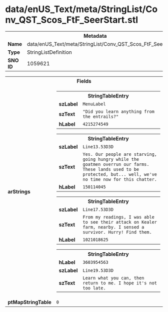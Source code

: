 <h1>data/enUS_Text/meta/StringList/Conv_QST_Scos_FtF_SeerStart.stl</h1><table><tr><th colspan="100%">Metadata</th></tr><tr><td><b>Name</b></td><td>data/enUS_Text/meta/StringList/Conv_QST_Scos_FtF_SeerStart.stl</td></tr><tr><td><b>Type</b></td><td>StringListDefinition</td></tr><tr><td><b>SNO ID</b></td><td>1059621</td></tr></table>

<table><tr><th colspan="100%">Fields</th></tr><tr><td><b>arStrings</b></td><td><table><tr><th colspan="100%">StringTableEntry</th></tr><tr><td><b>szLabel</b></td><td><code>MenuLabel</code></td></tr><tr><td><b>szText</b></td><td><code>"Did you learn anything from the entrails?"</code></td></tr><tr><td><b>hLabel</b></td><td><code>4215274549</code></td></tr></table>


<table><tr><th colspan="100%">StringTableEntry</th></tr><tr><td><b>szLabel</b></td><td><code>Line13.53D3D</code></td></tr><tr><td><b>szText</b></td><td><code>Yes. Our people are starving, going hungry while the goatmen overrun our farms. These lands used to be protected, but... well, we've no time now for this chatter.</code></td></tr><tr><td><b>hLabel</b></td><td><code>150114045</code></td></tr></table>


<table><tr><th colspan="100%">StringTableEntry</th></tr><tr><td><b>szLabel</b></td><td><code>Line17.53D3D</code></td></tr><tr><td><b>szText</b></td><td><code>From my readings, I was able to see their attack on Kealer farm, nearby. I sensed a survivor. Hurry! Find them.</code></td></tr><tr><td><b>hLabel</b></td><td><code>1021018625</code></td></tr></table>


<table><tr><th colspan="100%">StringTableEntry</th></tr><tr><td><b>hLabel</b></td><td><code>3603954563</code></td></tr><tr><td><b>szLabel</b></td><td><code>Line19.53D3D</code></td></tr><tr><td><b>szText</b></td><td><code>Learn what you can, then return to me. I hope it's not too late.</code></td></tr></table>


</td></tr><tr><td><b>ptMapStringTable</b></td><td><code>0</code></td></tr></table>

